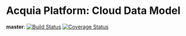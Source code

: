 # Acquia Platform: Cloud Data Model

**master**: [![Build Status](https://travis-ci.org/webbj74/acquia-platform-cloud-data-model.svg?branch=master)](https://travis-ci.org/webbj74/acquia-platform-cloud-data-model) [![Coverage Status](https://coveralls.io/repos/webbj74/acquia-platform-cloud-data-model/badge.svg)](https://coveralls.io/r/webbj74/acquia-platform-cloud-data-model)

